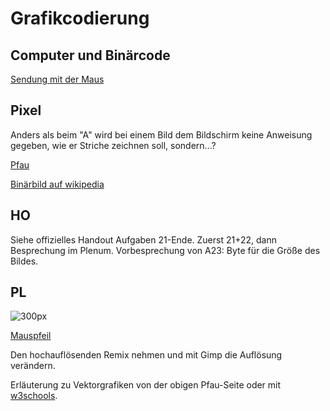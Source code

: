 # Grafikcodierung

## Computer und Binärcode
[Sendung mit der Maus](https://www.youtube.com/watch?v=5PJZz04JGjs)

## Pixel

Anders als beim "A" wird bei einem Bild dem Bildschirm keine Anweisung gegeben, wie er Striche zeichnen soll, sondern...?

[Pfau](http://www.inf-schule.de/information/darstellunginformation/binaerdarstellungbilder/einstieg_pixel)

[Binärbild auf wikipedia](https://upload.wikimedia.org/wikipedia/commons/5/57/1_bit.png)

## HO
Siehe offizielles Handout Aufgaben 21-Ende. Zuerst 21+22, dann Besprechung im Plenum. Vorbesprechung von A23: Byte für die Größe des Bildes.

## PL

![300px](https://openclipart.org/image/2400px/svg_to_png/222074/White-Pixel-Mouse-Cursor-Arow-Fixed.png)
 <!-- 12*19 px^2 -->

[Mauspfeil](https://openclipart.org/detail/222074/white-pixel-mouse-cursor-arow-fixed)

Den hochauflösenden Remix nehmen und mit Gimp die Auflösung verändern.

Erläuterung zu Vektorgrafiken von der obigen Pfau-Seite oder mit [w3schools](https://www.w3schools.com/graphics/svg_intro.asp).
